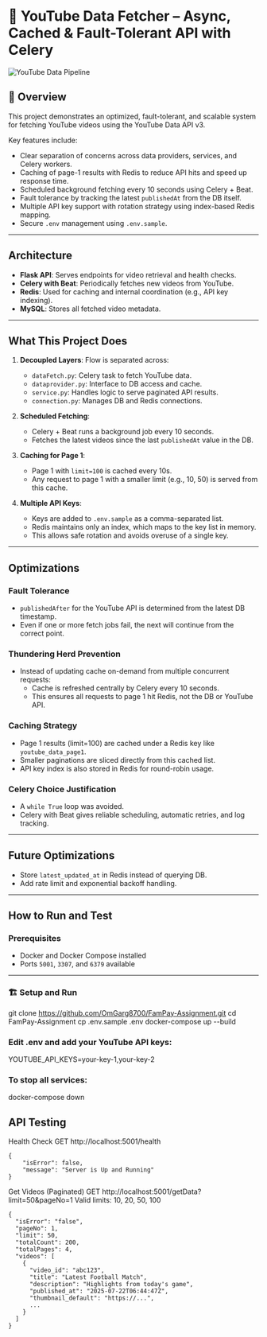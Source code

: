 # 🚀 YouTube Data Fetcher – Async, Cached & Fault-Tolerant API with Celery

![YouTube Data Pipeline]((https://github.com/OmGarg8700/FamPay-Assignment/blob/main/flow.png))

## 📌 Overview

This project demonstrates an optimized, fault-tolerant, and scalable system for fetching YouTube videos using the YouTube Data API v3.

Key features include:
- Clear separation of concerns across data providers, services, and Celery workers.
- Caching of page-1 results with Redis to reduce API hits and speed up response time.
- Scheduled background fetching every 10 seconds using Celery + Beat.
- Fault tolerance by tracking the latest `publishedAt` from the DB itself.
- Multiple API key support with rotation strategy using index-based Redis mapping.
- Secure `.env` management using `.env.sample`.

---

## Architecture

- **Flask API**: Serves endpoints for video retrieval and health checks.
- **Celery with Beat**: Periodically fetches new videos from YouTube.
- **Redis**: Used for caching and internal coordination (e.g., API key indexing).
- **MySQL**: Stores all fetched video metadata.

---

## What This Project Does

1. **Decoupled Layers**: Flow is separated across:
   - `dataFetch.py`: Celery task to fetch YouTube data.
   - `dataprovider.py`: Interface to DB access and cache.
   - `service.py`: Handles logic to serve paginated API results.
   - `connection.py`: Manages DB and Redis connections.

2. **Scheduled Fetching**:
   - Celery + Beat runs a background job every 10 seconds.
   - Fetches the latest videos since the last `publishedAt` value in the DB.

3. **Caching for Page 1**:
   - Page 1 with `limit=100` is cached every 10s.
   - Any request to page 1 with a smaller limit (e.g., 10, 50) is served from this cache.

4. **Multiple API Keys**:
   - Keys are added to `.env.sample` as a comma-separated list.
   - Redis maintains only an index, which maps to the key list in memory.
   - This allows safe rotation and avoids overuse of a single key.

---

## Optimizations

### Fault Tolerance
- `publishedAfter` for the YouTube API is determined from the latest DB timestamp.
- Even if one or more fetch jobs fail, the next will continue from the correct point.

### Thundering Herd Prevention
- Instead of updating cache on-demand from multiple concurrent requests:
  - Cache is refreshed centrally by Celery every 10 seconds.
  - This ensures all requests to page 1 hit Redis, not the DB or YouTube API.

### Caching Strategy
- Page 1 results (limit=100) are cached under a Redis key like `youtube_data_page1`.
- Smaller paginations are sliced directly from this cached list.
- API key index is also stored in Redis for round-robin usage.

### Celery Choice Justification
- A `while True` loop was avoided.
- Celery with Beat gives reliable scheduling, automatic retries, and log tracking.

---

## Future Optimizations

- Store `latest_updated_at` in Redis instead of querying DB.
- Add rate limit and exponential backoff handling.

---

## How to Run and Test

### Prerequisites

- Docker and Docker Compose installed
- Ports `5001`, `3307`, and `6379` available

---

### 🏗️ Setup and Run
git clone https://github.com/OmGarg8700/FamPay-Assignment.git
cd FamPay-Assignment
cp .env.sample .env
docker-compose up --build


### Edit .env and add your YouTube API keys:
YOUTUBE_API_KEYS=your-key-1,your-key-2

### To stop all services:
docker-compose down


## API Testing
Health Check
GET http://localhost:5001/health

```
{
    "isError": false,
    "message": "Server is Up and Running"
}
```

Get Videos (Paginated)
GET http://localhost:5001/getData?limit=50&pageNo=1
Valid limits: 10, 20, 50, 100
```
{
  "isError": "false",
  "pageNo": 1,
  "limit": 50,
  "totalCount": 200,
  "totalPages": 4,
  "videos": [
    {
      "video_id": "abc123",
      "title": "Latest Football Match",
      "description": "Highlights from today's game",
      "published_at": "2025-07-22T06:44:47Z",
      "thumbnail_default": "https://...",
      ...
    }
  ]
}
```
